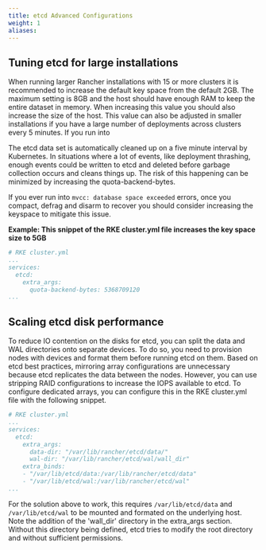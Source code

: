 ```yaml
---
title: etcd Advanced Configurations
weight: 1
aliases:
---
```


## Tuning etcd for large installations ##

When running larger Rancher installations with 15 or more clusters it is recommended to increase the default key space from the default 2GB. The maximum setting is 8GB and the host should have enough RAM to keep the entire dataset in memory. When increasing this value you should also increase the size of the host. This value can also be adjusted in smaller installations if you have a large number of deployments across clusters every 5 minutes. If you run into 

The etcd data set is automatically cleaned up on a five minute interval by Kubernetes. In situations where a lot of events, like deployment thrashing, enough events could be written to etcd and deleted before garbage collection occurs and cleans things up. The risk of this happening can be minimized by increasing the quota-backend-bytes.

If you ever run into `mvcc: database space exceeded` errors, once you compact, defrag and disarm to recover you should consider increasing the keyspace to mitigate this issue.

**Example: This snippet of the RKE cluster.yml file increases the key space size to 5GB**
```yaml
# RKE cluster.yml
...
services:
  etcd:
    extra_args:
      quota-backend-bytes: 5368709120
...
```

## Scaling etcd disk performance ##

To reduce IO contention on the disks for etcd, you can split the data and WAL directories onto separate devices. To do so, you need to provision nodes with devices and format them before running etcd on them. Based on etcd best practices, mirroring array configurations are unnecessary because etcd replicates the data between the nodes. However, you can use stripping RAID configurations to increase the IOPS available to etcd. To configure dedicated arrays, you can configure this in the RKE cluster.yml file with the following snippet.

```yaml
# RKE cluster.yml
...
services:
  etcd:
    extra_args:
      data-dir: "/var/lib/rancher/etcd/data/"
      wal-dir: "/var/lib/rancher/etcd/wal/wall_dir"
    extra_binds:
    - "/var/lib/etcd/data:/var/lib/rancher/etcd/data"
    - "/var/lib/etcd/wal:/var/lib/rancher/etcd/wal"
...
```

For the solution above to work, this requires `/var/lib/etcd/data` and `/var/lib/etcd/wal` to be mounted and formated on the underlying host. Note the addition of the 'wall_dir' directory in the extra_args section. Without this directory being defined, etcd tries to modify the root directory and without sufficient permissions.